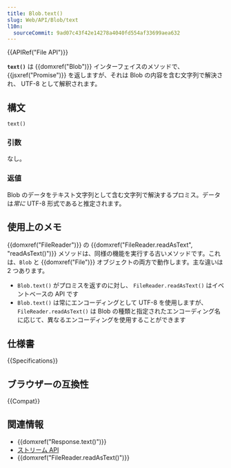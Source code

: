 ```yaml
---
title: Blob.text()
slug: Web/API/Blob/text
l10n:
  sourceCommit: 9ad07c43f42e14278a4040fd554af33699aea632
---
```


{{APIRef("File API")}}

**`text()`** は {{domxref("Blob")}} インターフェイスのメソッドで、 {{jsxref("Promise")}} を返しますが、それは Blob の内容を含む文字列で解決され、 UTF-8 として解釈されます。

## 構文

```js-nolint
text()
```

### 引数

なし。

### 返値

Blob のデータをテキスト文字列として含む文字列で解決するプロミス。データは*常に* UTF-8 形式であると推定されます。

## 使用上のメモ

{{domxref("FileReader")}} の {{domxref("FileReader.readAsText", "readAsText()")}} メソッドは、同様の機能を実行する古いメソッドです。これは、`Blob` と {{domxref("File")}} オブジェクトの両方で動作します。主な違いは 2 つあります。

- `Blob.text()` がプロミスを返すのに対し、 `FileReader.readAsText()` はイベントベースの API です
- `Blob.text()` は常にエンコーディングとして UTF-8 を使用しますが、`FileReader.readAsText()` は Blob の種類と指定されたエンコーディング名に応じて、異なるエンコーディングを使用することができます

## 仕様書

{{Specifications}}

## ブラウザーの互換性

{{Compat}}

## 関連情報

- {{domxref("Response.text()")}}
- [ストリーム API](/ja/docs/Web/API/Streams_API)
- {{domxref("FileReader.readAsText()")}}
